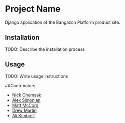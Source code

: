 # Project Name
Django application of the Bangazon Platform product site.

## Installation
TODO: Describe the installation process

## Usage
TODO: Write usage instructions

##Contributors
- [Nick Chemsak](https://github.com/nchemsak)
- [Alex Simonian](https://github.com/asimonia)
- [Matt McCord](https://github.com/mccordgh)
- [Drew Martin](https://github.com/Dmart331)
- [Ali Kimbrell](https://github.com/alirk)


